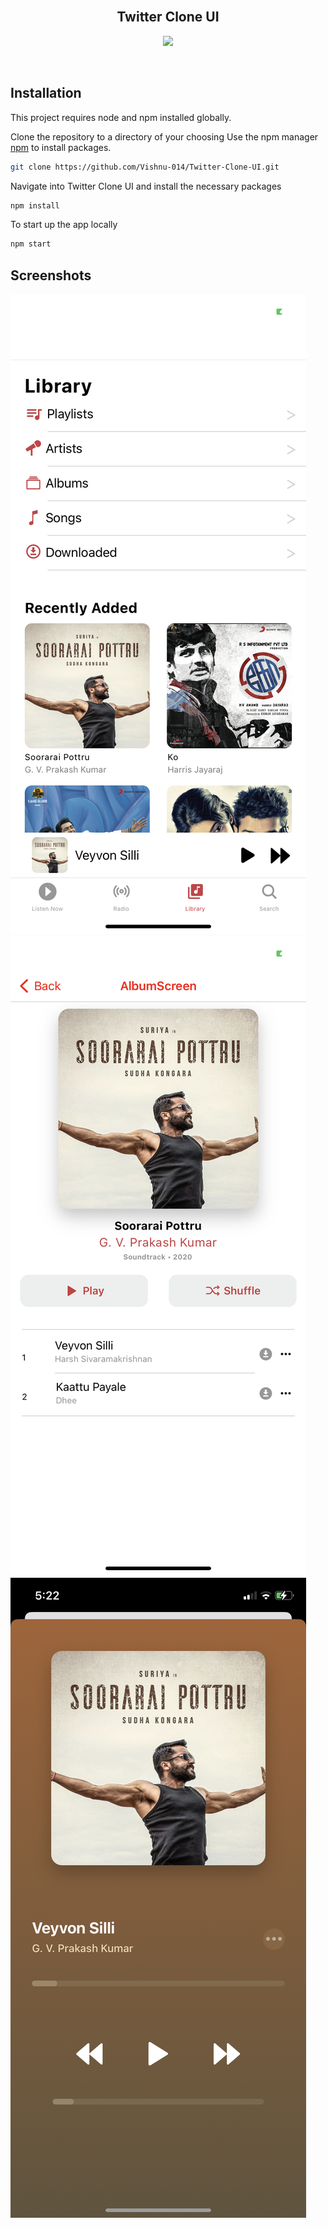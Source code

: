 <br>
<div align="center">
  <h2 align="center">Twitter Clone UI</h2>
</div>

<p align="center">
  <a href="https://reactnative.dev">
    <img src="https://img.shields.io/badge/JavaScript-323330?style=for-the-badge&logo=javascript&logoColor=F7DF1E">
  </a>
</p>
<br>

## Installation

This project requires node and npm installed globally.

Clone the repository to a directory of your choosing
Use the npm manager [npm](https://nodejs.org/en) to install packages.

```bash
git clone https://github.com/Vishnu-014/Twitter-Clone-UI.git
```

Navigate into Twitter Clone UI and install the necessary packages

```bash
npm install
```

To start up the app locally

```bash
npm start
```

## Screenshots

![alt text](https://github.com/Vishnu-014/Apple-Music-App/blob/main/screenshots/IMG_5356.PNG)
![alt text](https://github.com/Vishnu-014/Apple-Music-App/blob/main/screenshots/IMG_5357.PNG)
![alt text](https://github.com/Vishnu-014/Apple-Music-App/blob/main/screenshots/IMG_5358.PNG)

